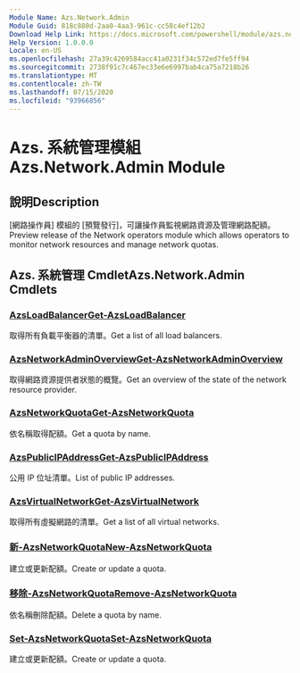 ```yaml
---
Module Name: Azs.Network.Admin
Module Guid: 818c880d-2aa0-4aa3-961c-cc58c4ef12b2
Download Help Link: https://docs.microsoft.com/powershell/module/azs.network.admin
Help Version: 1.0.0.0
Locale: en-US
ms.openlocfilehash: 27a39c4269584acc41a0231f34c572ed7fe5ff94
ms.sourcegitcommit: 2738f91c7c467ec33e6e6997bab4ca75a7218b26
ms.translationtype: MT
ms.contentlocale: zh-TW
ms.lasthandoff: 07/15/2020
ms.locfileid: "93966856"
---
```

# <span data-ttu-id="b132a-101">Azs. 系統管理模組</span><span class="sxs-lookup"><span data-stu-id="b132a-101">Azs.Network.Admin Module</span></span>
## <span data-ttu-id="b132a-102">說明</span><span class="sxs-lookup"><span data-stu-id="b132a-102">Description</span></span>
<span data-ttu-id="b132a-103">[網路操作員] 模組的 [預覽發行]，可讓操作員監視網路資源及管理網路配額。</span><span class="sxs-lookup"><span data-stu-id="b132a-103">Preview release of the Network operators module which allows operators to monitor network resources and manage network quotas.</span></span>

## <span data-ttu-id="b132a-104">Azs. 系統管理 Cmdlet</span><span class="sxs-lookup"><span data-stu-id="b132a-104">Azs.Network.Admin Cmdlets</span></span>
### [<span data-ttu-id="b132a-105">AzsLoadBalancer</span><span class="sxs-lookup"><span data-stu-id="b132a-105">Get-AzsLoadBalancer</span></span>](Get-AzsLoadBalancer.md)
<span data-ttu-id="b132a-106">取得所有負載平衡器的清單。</span><span class="sxs-lookup"><span data-stu-id="b132a-106">Get a list of all load balancers.</span></span>

### [<span data-ttu-id="b132a-107">AzsNetworkAdminOverview</span><span class="sxs-lookup"><span data-stu-id="b132a-107">Get-AzsNetworkAdminOverview</span></span>](Get-AzsNetworkAdminOverview.md)
<span data-ttu-id="b132a-108">取得網路資源提供者狀態的概覽。</span><span class="sxs-lookup"><span data-stu-id="b132a-108">Get an overview of the state of the network resource provider.</span></span>

### [<span data-ttu-id="b132a-109">AzsNetworkQuota</span><span class="sxs-lookup"><span data-stu-id="b132a-109">Get-AzsNetworkQuota</span></span>](Get-AzsNetworkQuota.md)
<span data-ttu-id="b132a-110">依名稱取得配額。</span><span class="sxs-lookup"><span data-stu-id="b132a-110">Get a quota by name.</span></span>

### [<span data-ttu-id="b132a-111">AzsPublicIPAddress</span><span class="sxs-lookup"><span data-stu-id="b132a-111">Get-AzsPublicIPAddress</span></span>](Get-AzsPublicIPAddress.md)
<span data-ttu-id="b132a-112">公用 IP 位址清單。</span><span class="sxs-lookup"><span data-stu-id="b132a-112">List of public IP addresses.</span></span>

### [<span data-ttu-id="b132a-113">AzsVirtualNetwork</span><span class="sxs-lookup"><span data-stu-id="b132a-113">Get-AzsVirtualNetwork</span></span>](Get-AzsVirtualNetwork.md)
<span data-ttu-id="b132a-114">取得所有虛擬網路的清單。</span><span class="sxs-lookup"><span data-stu-id="b132a-114">Get a list of all virtual networks.</span></span>

### [<span data-ttu-id="b132a-115">新-AzsNetworkQuota</span><span class="sxs-lookup"><span data-stu-id="b132a-115">New-AzsNetworkQuota</span></span>](New-AzsNetworkQuota.md)
<span data-ttu-id="b132a-116">建立或更新配額。</span><span class="sxs-lookup"><span data-stu-id="b132a-116">Create or update a quota.</span></span>

### [<span data-ttu-id="b132a-117">移除-AzsNetworkQuota</span><span class="sxs-lookup"><span data-stu-id="b132a-117">Remove-AzsNetworkQuota</span></span>](Remove-AzsNetworkQuota.md)
<span data-ttu-id="b132a-118">依名稱刪除配額。</span><span class="sxs-lookup"><span data-stu-id="b132a-118">Delete a quota by name.</span></span>

### [<span data-ttu-id="b132a-119">Set-AzsNetworkQuota</span><span class="sxs-lookup"><span data-stu-id="b132a-119">Set-AzsNetworkQuota</span></span>](Set-AzsNetworkQuota.md)
<span data-ttu-id="b132a-120">建立或更新配額。</span><span class="sxs-lookup"><span data-stu-id="b132a-120">Create or update a quota.</span></span>


